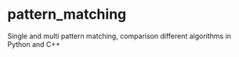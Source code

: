 # pattern_matching
Single and multi pattern matching, comparison different algorithms in Python and C++
